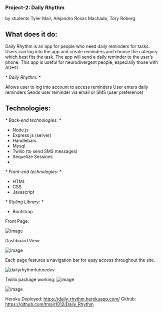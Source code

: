 ### Project-2: Daily Rhythm
by students Tyler Mair, Alejandro Rosas Machado, Tory Roberg


## What does it do:
Daily Rhythm is an app for people who need daily reminders for tasks. Users can log into the app and create reminders and choose the category which best fits the task. The app will send a daily reminder to the user’s phone. This app is useful for neurodivergent people, especially those with ADHD. 

_* Daily Rhythm: *_

Allows user to log into account to access reminders
User enters daily reminders
Sends user reminder via email or SMS (user preference)

## Technologies:
_* Back-end technologies: *_
- Node.js
- Express js (server)
- Handlebars
- Mysql
- Twilio (to send SMS messages)
- Sequelize Sessions
-
_* Front-end technologies: *_
- HTML
- CSS
- Javascript

_* Styling Library: *_
- Bootstrap

Front Page:

![image](https://user-images.githubusercontent.com/87789457/141704730-c4daeab9-4393-4126-87a5-aa1432c7c278.png)

Dashboard View:

![image](https://user-images.githubusercontent.com/87789457/141704765-be8f4f8a-7994-4a6b-a320-86fe10c173fa.png)

Each page features a navigation bar for easy access throughout the site.

![dailyrhythmfuturedev](https://user-images.githubusercontent.com/87789457/141704844-3460f6fc-747d-4345-b727-a2a64801234f.png)



Twilio package working:
![image](https://user-images.githubusercontent.com/87788050/141732195-5a45881c-b4d2-4841-9789-96092e9fd7ac.jpg)

![image](https://user-images.githubusercontent.com/87788050/141732244-558b5bae-4cf2-430b-806f-e7acb8024020.jpg)


Heroku Deployed: https://daily-rhythm.herokuapp.com/
Github: https://github.com/tmair1012/Daily_Rhythm


 

